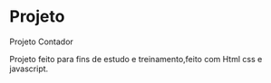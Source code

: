 # Projeto
Projeto Contador

Projeto feito para fins de estudo e treinamento,feito com Html css e javascript.
